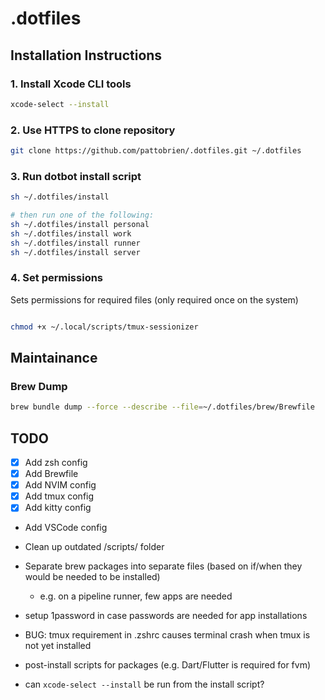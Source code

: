 # .dotfiles

## Installation Instructions

### 1. Install Xcode CLI tools

```sh
xcode-select --install
```

### 2. Use HTTPS to clone repository

```sh
git clone https://github.com/pattobrien/.dotfiles.git ~/.dotfiles
```

### 3. Run dotbot install script

```sh
sh ~/.dotfiles/install

# then run one of the following:
sh ~/.dotfiles/install personal
sh ~/.dotfiles/install work
sh ~/.dotfiles/install runner
sh ~/.dotfiles/install server
```

### 4. Set permissions

Sets permissions for required files (only required once on the system)

```sh

chmod +x ~/.local/scripts/tmux-sessionizer
```

## Maintainance

### Brew Dump

```sh
brew bundle dump --force --describe --file=~/.dotfiles/brew/Brewfile
```

## TODO

- [x] Add zsh config
- [x] Add Brewfile
- [x] Add NVIM config
- [x] Add tmux config
- [x] Add kitty config
- Add VSCode config
- Clean up outdated /scripts/ folder
- Separate brew packages into separate files (based on if/when they would be needed to be installed)

  - e.g. on a pipeline runner, few apps are needed

- setup 1password in case passwords are needed for app installations
- BUG: tmux requirement in .zshrc causes terminal crash when tmux is not yet installed
- post-install scripts for packages (e.g. Dart/Flutter is required for fvm)
- can `xcode-select --install` be run from the install script?
